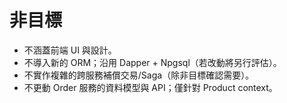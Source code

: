 # 非目標

- 不涵蓋前端 UI 與設計。
- 不導入新的 ORM；沿用 Dapper + Npgsql（若改動將另行評估）。
- 不實作複雜的跨服務補償交易/Saga（除非目標確認需要）。
- 不更動 Order 服務的資料模型與 API；僅針對 Product context。
